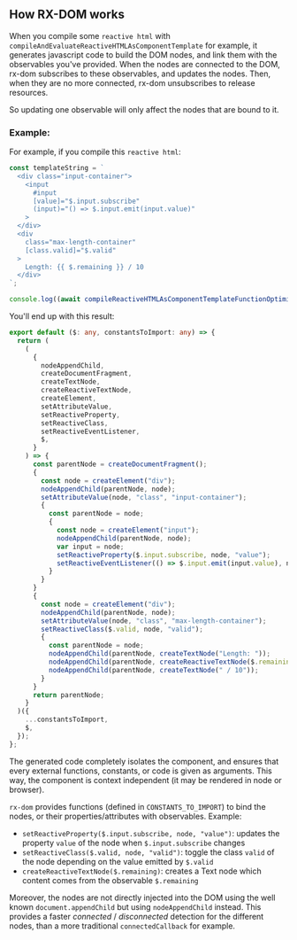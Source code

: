 ## How RX-DOM works

When you compile some `reactive html` with `compileAndEvaluateReactiveHTMLAsComponentTemplate` for example, it generates
javascript code to build the DOM nodes, and link them with the observables you've provided. When the nodes are connected
to the DOM, rx-dom subscribes to these observables, and updates the nodes. Then, when they are no more connected, rx-dom
unsubscribes to release resources.

So updating one observable will only affect the nodes that are bound to it.

### Example:

For example, if you compile this `reactive html`:

```ts
const templateString = `
  <div class="input-container">
    <input
      #input
      [value]="$.input.subscribe"
      (input)="() => $.input.emit(input.value)"
    >
  </div>
  <div
    class="max-length-container"
    [class.valid]="$.valid"
  >
    Length: {{ $.remaining }} / 10
  </div>
`;

console.log((await compileReactiveHTMLAsComponentTemplateFunctionOptimized(templateString, generateConstantsToImportForComponentTemplateFromObject(CONSTANTS_TO_IMPORT))).join('\n'));
```

You'll end up with this result:

```ts
export default ($: any, constantsToImport: any) => {
  return (
    (
      {
        nodeAppendChild,
        createDocumentFragment,
        createTextNode,
        createReactiveTextNode,
        createElement,
        setAttributeValue,
        setReactiveProperty,
        setReactiveClass,
        setReactiveEventListener,
        $,
      }
    ) => {
      const parentNode = createDocumentFragment();
      {
        const node = createElement("div");
        nodeAppendChild(parentNode, node);
        setAttributeValue(node, "class", "input-container");
        {
          const parentNode = node;
          {
            const node = createElement("input");
            nodeAppendChild(parentNode, node);
            var input = node;
            setReactiveProperty($.input.subscribe, node, "value");
            setReactiveEventListener(() => $.input.emit(input.value), node, "input");
          }
        }
      }
      {
        const node = createElement("div");
        nodeAppendChild(parentNode, node);
        setAttributeValue(node, "class", "max-length-container");
        setReactiveClass($.valid, node, "valid");
        {
          const parentNode = node;
          nodeAppendChild(parentNode, createTextNode("Length: "));
          nodeAppendChild(parentNode, createReactiveTextNode($.remaining));
          nodeAppendChild(parentNode, createTextNode(" / 10"));
        }
      }
      return parentNode;
    }
  )({
    ...constantsToImport,
    $,
  });
};
```

The generated code completely isolates the component, and ensures that every external functions, constants, or code is
given as arguments. This way, the component is context independent (it may be rendered in node or browser).

`rx-dom` provides functions (defined in `CONSTANTS_TO_IMPORT`) to bind the nodes, or their properties/attributes with
observables. Example:

- `setReactiveProperty($.input.subscribe, node, "value")`: updates the property `value` of the node
  when `$.input.subscribe` changes
- `setReactiveClass($.valid, node, "valid")`: toggle the class `valid` of the node depending on the value emitted
  by `$.valid`
- `createReactiveTextNode($.remaining)`: creates a Text node which content comes from the observable `$.remaining`

Moreover, the nodes are not directly injected into the DOM using the well known `document.appendChild` but
using `nodeAppendChild` instead. This provides a faster *connected* / *disconnected* detection for the different nodes,
than a more traditional `connectedCallback` for example.






